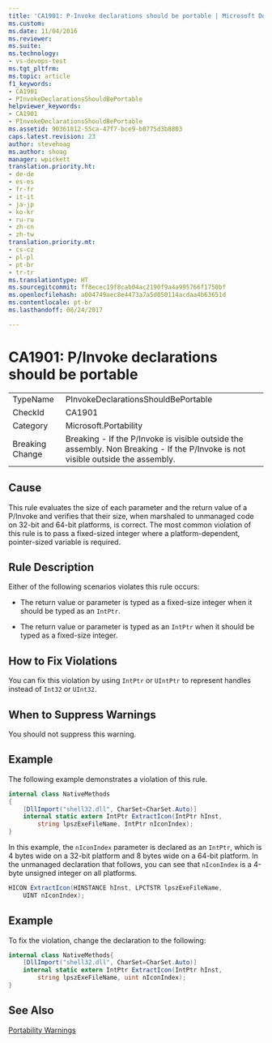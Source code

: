 ```yaml
---
title: 'CA1901: P-Invoke declarations should be portable | Microsoft Docs'
ms.custom: 
ms.date: 11/04/2016
ms.reviewer: 
ms.suite: 
ms.technology:
- vs-devops-test
ms.tgt_pltfrm: 
ms.topic: article
f1_keywords:
- CA1901
- PInvokeDeclarationsShouldBePortable
helpviewer_keywords:
- CA1901
- PInvokeDeclarationsShouldBePortable
ms.assetid: 90361812-55ca-47f7-bce9-b8775d3b8803
caps.latest.revision: 23
author: stevehoag
ms.author: shoag
manager: wpickett
translation.priority.ht:
- de-de
- es-es
- fr-fr
- it-it
- ja-jp
- ko-kr
- ru-ru
- zh-cn
- zh-tw
translation.priority.mt:
- cs-cz
- pl-pl
- pt-br
- tr-tr
ms.translationtype: HT
ms.sourcegitcommit: ff8ecec19f8cab04ac2190f9a4a995766f1750bf
ms.openlocfilehash: a004749aec8e4473a7a5d050114acdaa4b63651d
ms.contentlocale: pt-br
ms.lasthandoff: 08/24/2017

---
```

# <a name="ca1901-pinvoke-declarations-should-be-portable"></a>CA1901: P/Invoke declarations should be portable
|||  
|-|-|  
|TypeName|PInvokeDeclarationsShouldBePortable|  
|CheckId|CA1901|  
|Category|Microsoft.Portability|  
|Breaking Change|Breaking - If the P/Invoke is visible outside the assembly. Non Breaking - If the P/Invoke is not visible outside the assembly.|  
  
## <a name="cause"></a>Cause  
 This rule evaluates the size of each parameter and the return value of a P/Invoke and verifies that their size, when marshaled to unmanaged code on 32-bit and 64-bit platforms, is correct. The most common violation of this rule is to pass a fixed-sized integer where a platform-dependent, pointer-sized variable is required.  
  
## <a name="rule-description"></a>Rule Description  
 Either of the following scenarios violates this rule occurs:  
  
-   The return value or parameter is typed as a fixed-size integer when it should be typed as an `IntPtr`.  
  
-   The return value or parameter is typed as an `IntPtr` when it should be typed as a fixed-size integer.  
  
## <a name="how-to-fix-violations"></a>How to Fix Violations  
 You can fix this violation by using `IntPtr` or `UIntPtr` to represent handles instead of `Int32` or `UInt32`.  
  
## <a name="when-to-suppress-warnings"></a>When to Suppress Warnings  
 You should not suppress this warning.  
  
## <a name="example"></a>Example  
 The following example demonstrates a violation of this rule.  
  
```cs  
internal class NativeMethods  
{  
    [DllImport("shell32.dll", CharSet=CharSet.Auto)]  
    internal static extern IntPtr ExtractIcon(IntPtr hInst,   
        string lpszExeFileName, IntPtr nIconIndex);  
}  
```  
  
 In this example, the `nIconIndex` parameter is declared as an `IntPtr`, which is 4 bytes wide on a 32-bit platform and 8 bytes wide on a 64-bit platform. In the unmanaged declaration that follows, you can see that `nIconIndex` is a 4-byte unsigned integer on all platforms.  
  
```cs  
HICON ExtractIcon(HINSTANCE hInst, LPCTSTR lpszExeFileName,   
    UINT nIconIndex);  
```  
  
## <a name="example"></a>Example  
 To fix the violation, change the declaration to the following:  
  
```cs  
internal class NativeMethods{  
    [DllImport("shell32.dll", CharSet=CharSet.Auto)]   
    internal static extern IntPtr ExtractIcon(IntPtr hInst,   
        string lpszExeFileName, uint nIconIndex);  
}  
```  
  
## <a name="see-also"></a>See Also  
 [Portability Warnings](../code-quality/portability-warnings.md)
